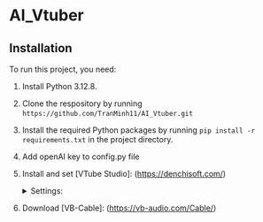 # AI_Vtuber

## Installation

To run this project, you need:
 1. Install Python 3.12.8.
 2. Clone the respository by running `https://github.com/TranMinh11/AI_Vtuber.git`
 3. Install the required Python packages by running `pip install -r requirements.txt` in the project directory.
 4. Add openAI key to config.py file

 5. Install and set [VTube Studio]: (https://denchisoft.com/)
    <details>
      <summary>Settings: </summary>
      
      - Select `CABLE Output` as microphone. Select `Preview microphone audio` to hear waifu's answers

        <img src='https://github.com/TranMinh11/AI_Vtuber/blob/develop/assets/img1.png' width='50%'>
        
      - Select input and output for `Mouth Open`. Optionally you can set "breathing" to get idle movents.

        <img src='https://github.com/TranMinh11/AI_Vtuber/blob/develop/assets/img2.png' width='50%'>

    </details>

 6. Download [VB-Cable]: (https://vb-audio.com/Cable/)
